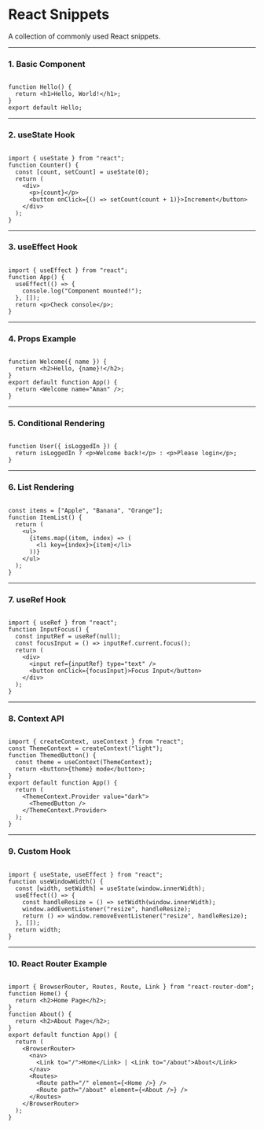 <h1 class="text-white text-2xl font-bold text-center">React Snippets</h1>
<p class="text-white text-center mb-4">A collection of commonly used React snippets.</p>

<hr class="my-4 border-gray-600"/>

<h3 class="text-white font-semibold mb-2">1. Basic Component</h3>
<pre class="bg-gray-800 rounded-lg p-2 mb-4"><code class="language-jsx">
function Hello() {
  return &lt;h1&gt;Hello, World!&lt;/h1&gt;;
}
export default Hello;
</code></pre>

<hr class="my-4 border-gray-600"/>

<h3 class="text-white font-semibold mb-2">2. useState Hook</h3>
<pre class="bg-gray-800 rounded-lg p-2 mb-4"><code class="language-jsx">
import { useState } from "react";
function Counter() {
  const [count, setCount] = useState(0);
  return (
    &lt;div&gt;
      &lt;p&gt;{count}&lt;/p&gt;
      &lt;button onClick={() =&gt; setCount(count + 1)}&gt;Increment&lt;/button&gt;
    &lt;/div&gt;
  );
}
</code></pre>

<hr class="my-4 border-gray-600"/>

<h3 class="text-white font-semibold mb-2">3. useEffect Hook</h3>
<pre class="bg-gray-800 rounded-lg p-2 mb-4"><code class="language-jsx">
import { useEffect } from "react";
function App() {
  useEffect(() =&gt; {
    console.log("Component mounted!");
  }, []);
  return &lt;p&gt;Check console&lt;/p&gt;;
}
</code></pre>

<hr class="my-4 border-gray-600"/>

<h3 class="text-white font-semibold mb-2">4. Props Example</h3>
<pre class="bg-gray-800 rounded-lg p-2 mb-4"><code class="language-jsx">
function Welcome({ name }) {
  return &lt;h2&gt;Hello, {name}!&lt;/h2&gt;;
}
export default function App() {
  return &lt;Welcome name="Aman" /&gt;;
}
</code></pre>

<hr class="my-4 border-gray-600"/>

<h3 class="text-white font-semibold mb-2">5. Conditional Rendering</h3>
<pre class="bg-gray-800 rounded-lg p-2 mb-4"><code class="language-jsx">
function User({ isLoggedIn }) {
  return isLoggedIn ? &lt;p&gt;Welcome back!&lt;/p&gt; : &lt;p&gt;Please login&lt;/p&gt;;
}
</code></pre>

<hr class="my-4 border-gray-600"/>

<h3 class="text-white font-semibold mb-2">6. List Rendering</h3>
<pre class="bg-gray-800 rounded-lg p-2 mb-4"><code class="language-jsx">
const items = ["Apple", "Banana", "Orange"];
function ItemList() {
  return (
    &lt;ul&gt;
      {items.map((item, index) =&gt; (
        &lt;li key={index}&gt;{item}&lt;/li&gt;
      ))}
    &lt;/ul&gt;
  );
}
</code></pre>

<hr class="my-4 border-gray-600"/>

<h3 class="text-white font-semibold mb-2">7. useRef Hook</h3>
<pre class="bg-gray-800 rounded-lg p-2 mb-4"><code class="language-jsx">
import { useRef } from "react";
function InputFocus() {
  const inputRef = useRef(null);
  const focusInput = () =&gt; inputRef.current.focus();
  return (
    &lt;div&gt;
      &lt;input ref={inputRef} type="text" /&gt;
      &lt;button onClick={focusInput}&gt;Focus Input&lt;/button&gt;
    &lt;/div&gt;
  );
}
</code></pre>

<hr class="my-4 border-gray-600"/>

<h3 class="text-white font-semibold mb-2">8. Context API</h3>
<pre class="bg-gray-800 rounded-lg p-2 mb-4"><code class="language-jsx">
import { createContext, useContext } from "react";
const ThemeContext = createContext("light");
function ThemedButton() {
  const theme = useContext(ThemeContext);
  return &lt;button&gt;{theme} mode&lt;/button&gt;;
}
export default function App() {
  return (
    &lt;ThemeContext.Provider value="dark"&gt;
      &lt;ThemedButton /&gt;
    &lt;/ThemeContext.Provider&gt;
  );
}
</code></pre>

<hr class="my-4 border-gray-600"/>

<h3 class="text-white font-semibold mb-2">9. Custom Hook</h3>
<pre class="bg-gray-800 rounded-lg p-2 mb-4"><code class="language-jsx">
import { useState, useEffect } from "react";
function useWindowWidth() {
  const [width, setWidth] = useState(window.innerWidth);
  useEffect(() =&gt; {
    const handleResize = () =&gt; setWidth(window.innerWidth);
    window.addEventListener("resize", handleResize);
    return () =&gt; window.removeEventListener("resize", handleResize);
  }, []);
  return width;
}
</code></pre>

<hr class="my-4 border-gray-600"/>

<h3 class="text-white font-semibold mb-2">10. React Router Example</h3>
<pre class="bg-gray-800 rounded-lg p-2 mb-4"><code class="language-jsx">
import { BrowserRouter, Routes, Route, Link } from "react-router-dom";
function Home() {
  return &lt;h2&gt;Home Page&lt;/h2&gt;;
}
function About() {
  return &lt;h2&gt;About Page&lt;/h2&gt;;
}
export default function App() {
  return (
    &lt;BrowserRouter&gt;
      &lt;nav&gt;
        &lt;Link to="/"&gt;Home&lt;/Link&gt; | &lt;Link to="/about"&gt;About&lt;/Link&gt;
      &lt;/nav&gt;
      &lt;Routes&gt;
        &lt;Route path="/" element={&lt;Home /&gt;} /&gt;
        &lt;Route path="/about" element={&lt;About /&gt;} /&gt;
      &lt;/Routes&gt;
    &lt;/BrowserRouter&gt;
  );
}
</code></pre>
